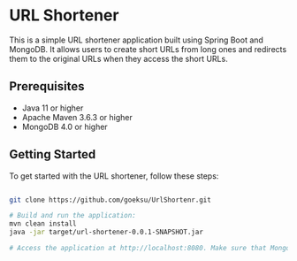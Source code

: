 # URL Shortener

This is a simple URL shortener application built using Spring Boot and MongoDB. It allows users to create short URLs from long ones and redirects them to the original URLs when they access the short URLs.

## Prerequisites

- Java 11 or higher
- Apache Maven 3.6.3 or higher
- MongoDB 4.0 or higher

## Getting Started

To get started with the URL shortener, follow these steps:

```bash

git clone https://github.com/goeksu/UrlShortenr.git

# Build and run the application:
mvn clean install
java -jar target/url-shortener-0.0.1-SNAPSHOT.jar

# Access the application at http://localhost:8080. Make sure that Mongo is running.
